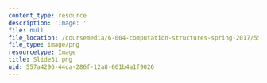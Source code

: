 ```yaml
---
content_type: resource
description: 'Image: '
file: null
file_location: /coursemedia/6-004-computation-structures-spring-2017/557a429644ca286f12a8661b4a1f9026_Slide31.png
file_type: image/png
resourcetype: Image
title: Slide31.png
uid: 557a4296-44ca-286f-12a8-661b4a1f9026
---
```

